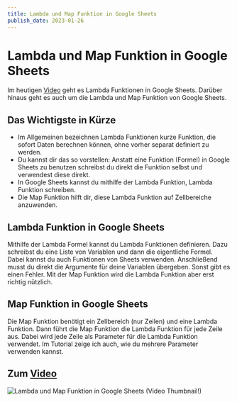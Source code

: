 ```yaml
---
title: Lambda und Map Funktion in Google Sheets
publish_date: 2023-01-26
---
```


# Lambda und Map Funktion in Google Sheets

Im heutigen [Video](https://youtu.be/bo2KTfbhUyU) geht es Lambda Funktionen in Google Sheets. Darüber hinaus geht es auch um die Lambda und Map Funktion von Google Sheets.

## Das Wichtigste in Kürze

- Im Allgemeinen bezeichnen Lambda Funktionen kurze Funktion, die sofort Daten berechnen können, ohne vorher separat definiert zu werden.
- Du kannst dir das so vorstellen: Anstatt eine Funktion (Formel) in Google Sheets zu benutzen schreibst du direkt die Funktion selbst und verwendest diese direkt.
- In Google Sheets kannst du mithilfe der Lambda Funktion, Lambda Funktion schreiben.
- Die Map Funktion hilft dir, diese Lambda Funktion auf Zellbereiche anzuwenden.

## Lambda Funktion in Google Sheets

Mithilfe der Lambda Formel kannst du Lambda Funktionen definieren. Dazu schreibst du eine Liste von Variablen und dann die eigentliche Formel. Dabei kannst du auch Funktionen von Sheets verwenden. Anschließend musst du direkt die Argumente für deine Variablen übergeben. Sonst gibt es einen Fehler. Mit der Map Funktion wird die Lambda Funktion aber erst richtig nützlich.

## Map Funktion in Google Sheets

Die Map Funktion benötigt ein Zellbereich (nur Zeilen) und eine Lambda Funktion. Dann führt die Map Funktion die Lambda Funktion für jede Zeile aus. Dabei wird jede Zeile als Parameter für die Lambda Funktion verwendet. Im Tutorial zeige ich auch, wie du mehrere Parameter verwenden kannst.

## Zum [Video](https://youtu.be/bo2KTfbhUyU)

![Lambda und Map Funktion in Google Sheets (Video Thumbnail!)](../thumbnails/Fertig423.jpg "Lambda und Map Funktion in Google Sheets (Video Thumbnail!)")